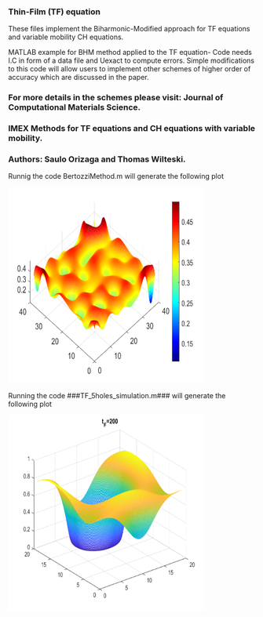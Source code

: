 ### Thin-Film (TF) equation

These files implement the Biharmonic-Modified approach for
TF equations and variable mobility CH equations.

MATLAB example for BHM method applied to the TF equation-
Code needs I.C in form of a data file and Uexact to compute errors.
Simple modifications to this code will allow users to implement other schemes
of higher order of accuracy which are discussed in the paper. 

### For more details in the schemes please visit: Journal of Computational Materials Science.
### IMEX Methods for TF equations and CH equations with variable mobility.
### Authors: Saulo Orizaga and Thomas Wilteski.

Runnig the code BertozziMethod.m will generate the following plot

<img src="TF_Ref_pic.png" width=400px height=400px>


Running the code ###TF_5holes_simulation.m### will generate the following plot


<img src="tfevol.png" width=400px height=400px>
